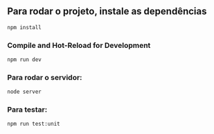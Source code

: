 <!-- # mb-chalenge

This template should help get you started developing with Vue 3 in Vite.

## Recommended IDE Setup

[VSCode](https://code.visualstudio.com/) + [Volar](https://marketplace.visualstudio.com/items?itemName=Vue.volar) (and disable Vetur).

## Customize configuration

See [Vite Configuration Reference](https://vitejs.dev/config/). -->

## Para rodar o projeto, instale as dependências

```sh
npm install
```

### Compile and Hot-Reload for Development

```sh
npm run dev
```

### Para rodar o servidor:

```sh
node server
```

### Para testar:

```sh
npm run test:unit
```

